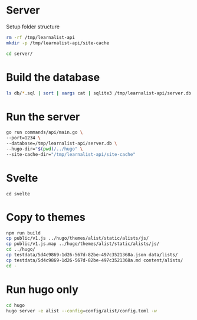 # Server

Setup folder structure
```sh
rm -rf /tmp/learnalist-api
mkdir -p /tmp/learnalist-api/site-cache
```

```sh
cd server/
```

# Build the database
```sh
ls db/*.sql | sort | xargs cat | sqlite3 /tmp/learnalist-api/server.db
```

# Run the server
```sh
go run commands/api/main.go \
--port=1234 \
--database=/tmp/learnalist-api/server.db \
--hugo-dir="$(pwd)/../hugo" \
--site-cache-dir="/tmp/learnalist-api/site-cache"
```

# Svelte
```
cd svelte
```

# Copy to themes
```sh
npm run build
cp public/v1.js ../hugo/themes/alist/static/alists/js/
cp public/v1.js.map ../hugo/themes/alist/static/alists/js/
cd ../hugo/
cp testdata/5d4c9869-1d26-567d-82be-497c3521368a.json data/lists/
cp testdata/5d4c9869-1d26-567d-82be-497c3521368a.md content/alists/
cd -
```

# Run hugo only
```sh
cd hugo
hugo server -e alist --config=config/alist/config.toml -w
```
